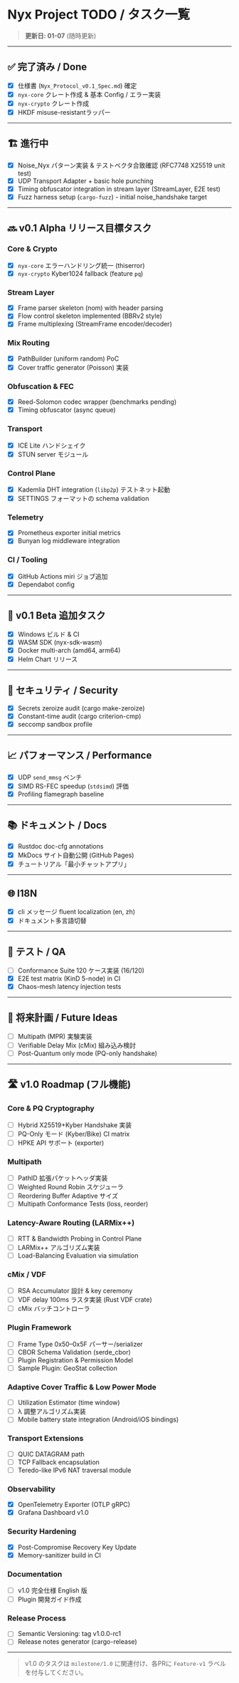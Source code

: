 # Nyx Project TODO / タスク一覧

> **更新日: 01-07** (随時更新)

---

## ✅ 完了済み / Done
- [x] 仕様書 (`Nyx_Protocol_v0.1_Spec.md`) 確定
- [x] `nyx-core` クレート作成 & 基本 Config / エラー実装
- [x] `nyx-crypto` クレート作成
- [x] HKDF misuse-resistantラッパー

---

## 🏗️ 進行中
- [x] Noise_Nyx パターン実装 & テストベクタ合致確認 (RFC7748 X25519 unit test)
- [x] UDP Transport Adapter + basic hole punching
- [x] Timing obfuscator integration in stream layer (StreamLayer, E2E test)
- [x] Fuzz harness setup (`cargo-fuzz`) - initial noise_handshake target

---

## 🔜 v0.1 Alpha リリース目標タスク
### Core & Crypto
- [x] `nyx-core` エラーハンドリング統一 (thiserror)
- [x] `nyx-crypto` Kyber1024 fallback (feature `pq`)

### Stream Layer
- [x] Frame parser skeleton (nom) with header parsing
- [x] Flow control skeleton implemented (BBRv2 style)
- [x] Frame multiplexing (StreamFrame encoder/decoder)

### Mix Routing
- [x] PathBuilder (uniform random) PoC
- [x] Cover traffic generator (Poisson) 実装

### Obfuscation & FEC
- [x] Reed-Solomon codec wrapper (benchmarks pending)
- [x] Timing obfuscator (async queue)

### Transport
- [x] ICE Lite ハンドシェイク
- [x] STUN server モジュール

### Control Plane
- [x] Kademlia DHT integration (`libp2p`) テストネット起動
- [x] SETTINGS フォーマットの schema validation

### Telemetry
- [x] Prometheus exporter initial metrics
- [x] Bunyan log middleware integration

### CI / Tooling
- [x] GitHub Actions miri ジョブ追加
- [x] Dependabot config

---

## 🚀 v0.1 Beta 追加タスク
- [x] Windows ビルド & CI
- [x] WASM SDK (nyx-sdk-wasm)
- [x] Docker multi-arch (amd64, arm64)
- [x] Helm Chart リリース

---

## 🔐 セキュリティ / Security
- [x] Secrets zeroize audit (cargo make-zeroize)
- [x] Constant-time audit (cargo criterion-cmp)
- [x] seccomp sandbox profile

---

## 📈 パフォーマンス / Performance
- [x] UDP `send_mmsg` ベンチ
- [x] SIMD RS-FEC speedup (`stdsimd`) 評価
- [x] Profiling flamegraph baseline

---

## 📚 ドキュメント / Docs
- [x] Rustdoc doc-cfg annotations
- [x] MkDocs サイト自動公開 (GitHub Pages)
- [x] チュートリアル「最小チャットアプリ」

---

## 🌐 I18N
- [x] cli メッセージ fluent localization (en, zh)
- [x] ドキュメント多言語切替

---

## 🧪 テスト / QA
- [ ] Conformance Suite 120 ケース実装 (16/120)
- [x] E2E test matrix (KinD 5-node) in CI
- [x] Chaos-mesh latency injection tests

---

## 🔮 将来計画 / Future Ideas
- [ ] Multipath (MPR) 実験実装
- [ ] Verifiable Delay Mix (cMix) 組み込み検討
- [ ] Post-Quantum only mode (PQ-only handshake)

---

## 🛣️ v1.0 Roadmap (フル機能)
### Core & PQ Cryptography
- [ ] Hybrid X25519+Kyber Handshake 実装
- [ ] PQ-Only モード (Kyber/Bike) CI  matrix
- [ ] HPKE API サポート (exporter)

### Multipath
- [ ] PathID 拡張パケットヘッダ実装
- [ ] Weighted Round Robin スケジューラ
- [ ] Reordering Buffer Adaptive サイズ
- [ ] Multipath Conformance Tests (loss, reorder)

### Latency-Aware Routing (LARMix++)
- [ ] RTT & Bandwidth Probing in Control Plane
- [ ] LARMix++ アルゴリズム実装
- [ ] Load-Balancing Evaluation via simulation

### cMix / VDF
- [ ] RSA Accumulator 設計 & key ceremony
- [ ] VDF delay 100ms ラスタ実装 (Rust VDF crate)
- [ ] cMix バッチコントローラ

### Plugin Framework
- [ ] Frame Type 0x50–0x5F パーサー/serializer
- [ ] CBOR Schema Validation (serde_cbor)
- [ ] Plugin Registration & Permission Model
- [ ] Sample Plugin: GeoStat collection

### Adaptive Cover Traffic & Low Power Mode
- [ ] Utilization Estimator (time window)
- [ ] λ 調整アルゴリズム実装
- [ ] Mobile battery state integration (Android/iOS bindings)

### Transport Extensions
- [ ] QUIC DATAGRAM path
- [ ] TCP Fallback encapsulation
- [ ] Teredo-like IPv6 NAT traversal module

### Observability
- [x] OpenTelemetry Exporter (OTLP gRPC)
- [x] Grafana Dashboard v1.0

### Security Hardening
- [x] Post-Compromise Recovery Key Update
- [x] Memory-sanitizer build in CI

### Documentation
- [ ] v1.0 完全仕様 English 版
- [ ] Plugin 開発ガイド作成

### Release Process
- [ ] Semantic Versioning: tag v1.0.0-rc1
- [ ] Release notes generator (cargo-release)

---

> v1.0 のタスクは `milestone/1.0` に関連付け、各PRに `Feature-v1` ラベルを付与してください。 